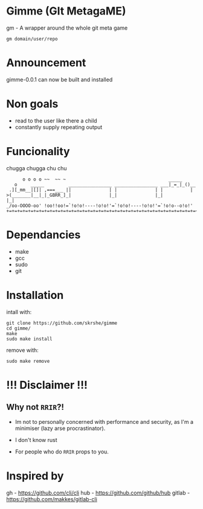 # Gimme (GIt MetagaME)
gm - A wrapper around the whole git meta game

`gm domain/user/repo`

# Announcement
gimme-0.0.1 can now be built and installed

# Non goals
- read to the user like there a child
- constantly supply repeating output


# Funcionality
chugga chugga chu chu
```
      o o o o ~~  ~~ ~                                      _____
   o     _____         ________________ ________________ ___|_=_|_()__
 .][_mm__|[]| ,===___ ||              | |              | |          |
>(_______|__|_|_GBRR_]_|              |_|              |_|          |_|
_/oo-OOOO-oo' !oo!!oo!=`!o!o!----!o!o!'=`!o!o!----!o!o!'=`!o!o--o!o!'
+=+=+=+=+=+=+=+=+=+=+=+=+=+=+=+=+=+=+=+=+=+=+=+=+=+=+=+=+=+=+=+=+=+=+=+=
```

# Dependancies
- make
- gcc
- sudo
- git
# Installation
intall with:
```console
git clone https://github.com/skrshe/gimme
cd gimme/
make
sudo make install
```
remove with:
```console
sudo make remove
```

# !!! Disclaimer !!!
## Why not `RRIR`?!
- Im not to personally concerned with performance and security,
as I'm a minimiser (lazy arse procrastinator).
- I don't know rust

- For people who do `RRIR` props to you.

# Inspired by
gh -  https://github.com/cli/cli
hub - https://github.com/github/hub
gitlab - https://github.com/makkes/gitlab-cli
